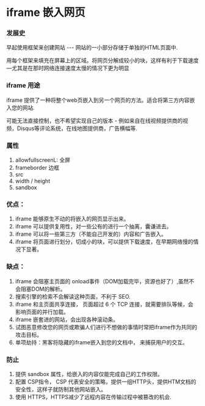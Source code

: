 # iframe 嵌入网页

### 发展史
早起使用框架来创建网站 --- 网站的一小部分存储于单独的HTML页面中.

用每个框架来填充在屏幕上的区域。将网页分解成较小的块，这样有利于下载速度 —尤其是在那时网络连接速度太慢的情况下更为明显

### iframe 用途

iframe 提供了一种将整个web页嵌入到另一个网页的方法。适合将第三方内容嵌入您的网站.

可能无法直接控制，也不希望实现自己的版本 - 例如来自在线视频提供商的视频，Disqus等评论系统，在线地图提供商，广告横幅等.

### 属性
1. allowfullscreenL: 全屏
2. frameborder 边框
3. src
4. width / height
5. sandbox

### 优点：
1. iframe 能够原生不动的将嵌入的网页显示出来。
2. iframe 可以提供复用性，对一些公有的进行一个抽离，囊谦进去。
3. iframe 可以将一些第三方（不能自己开发的）内容和广告嵌入。
4. iframe 将页面进行划分，切成小的块，可以提供下载速度，在早期网络慢的情况下显著。

### 缺点：
1. iframe 会阻塞主页面的 onload事件（DOM加载完毕，资源也好了）,虽然不会阻塞DOM的解析。
2. 搜索引擎的检索不会解读这种页面，不利于 SEO.
3. iframe 和主页面共享连接， 页面超过 6 个 TCP 连接，就需要排队等候，会影响页面的并行加载。
4. iframe 嵌套进的网站，会出现各种滚动条。
5. 试图恶意修改您的网页或欺骗人们进行不想做的事情时常把iframe作为共同的攻击目标。
6. 单项劫持：黑客将隐藏的iframe嵌入到您的文档中， 来捕获用户的交互。


### 防止
1. 提供 sandbox 属性，给嵌入的内容仅能完成自己的工作权限。
2. 配置 CSP指令， CSP 代表安全的策略，提供一组HTTP头，提供HTM文档的安全性，这样子就防制其他网站嵌入。
3. 使用 HTTPS，HTTPS减少了远程内容在传输过程中被篡改的机会.
